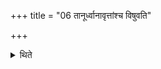 +++
title = "06 तानूर्ध्वानावृत्तांश्च विषुवति"

+++

<details><summary>थिते</summary>

6. (He takes) them (the same scoops) in the upward direction (i.e. the normal order) and in reverse order on the Viṣuvatday.  
</details>
